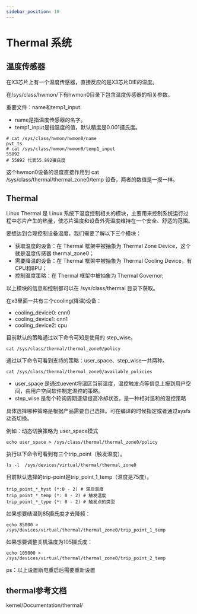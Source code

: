 ```yaml
---
sidebar_position: 10
---
```


# Thermal 系统

## 温度传感器

在X3芯片上有一个温度传感器，直接反应的是X3芯片DIE的温度。

在/sys/class/hwmon/下有hwmon0目录下包含温度传感器的相关参数。

重要文件：name和temp1_input.

-   name是指温度传感器的名字。
-   temp1_input是指温度的值，默认精度是0.001摄氏度。

```
# cat /sys/class/hwmon/hwmon0/name
pvt_ts
# cat /sys/class/hwmon/hwmon0/temp1_input
55892
# 55892 代表55.892摄氏度
```

这个hwmon0设备的温度直接作用到  cat /sys/class/thermal/thermal_zone0/temp 设备，两者的数值是一摸一样。

## Thermal

Linux Thermal 是 Linux 系统下温度控制相关的模块，主要用来控制系统运行过程中芯片产生的热量，使芯片温度和设备外壳温度维持在一个安全、舒适的范围。

要想达到合理控制设备温度，我们需要了解以下三个模块：

- 获取温度的设备：在 Thermal 框架中被抽象为 Thermal Zone Device，这个就是温度传感器 thermal_zone0；
- 需要降温的设备：在 Thermal 框架中被抽象为 Thermal Cooling Device，有CPU和BPU；
- 控制温度策略：在 Thermal 框架中被抽象为 Thermal Governor;

以上模块的信息和控制都可以在 /sys/class/thermal 目录下获取。

在x3里面一共有三个cooling(降温)设备：

- cooling_device0: cnn0
- cooling_device1: cnn1
- cooling_device2: cpu

目前默认的策略通过以下命令可知是使用的 step_wise。

```
cat /sys/class/thermal/thermal_zone0/policy
```

 通过以下命令可看到支持的策略：user_space、step_wise一共两种。

```
cat /sys/class/thermal/thermal_zone0/available_policies
```

- user_space 是通过uevent将温区当前温度，温控触发点等信息上报到用户空间，由用户空间软件制定温控的策略。
- step_wise 是每个轮询周期逐级提高冷却状态，是一种相对温和的温控策略

具体选择哪种策略是根据产品需要自己选择。可在编译的时候指定或者通过sysfs动态切换。

例如：动态切换策略为 user_space模式

```
echo user_space > /sys/class/thermal/thermal_zone0/policy 
```

执行以下命令可看到有三个trip_point（触发温度）。

```
ls -l  /sys/devices/virtual/thermal/thermal_zone0
```

目前默认选择的trip-point是trip_point_1_temp（温度是75度）。

```
trip_point_*_hyst (*:0 - 2) # 滞后温度
trip_point_*_temp (*: 0 - 2) # 触发温度
trip_point_*_type (*: 0 - 2) # 触发点的类型
```

如果想要结温到85摄氏度才去降频：

```
echo 85000 > /sys/devices/virtual/thermal/thermal_zone0/trip_point_1_temp
```

如果想要调整关机温度为105摄氏度： 

```
echo 105000 > /sys/devices/virtual/thermal/thermal_zone0/trip_point_2_temp
```

ps：以上设置断电重启后需要重新设置

## thermal参考文档

kernel/Documentation/thermal/
